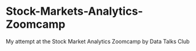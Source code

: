 # Stock-Markets-Analytics-Zoomcamp
My attempt at the Stock Market Analytics Zoomcamp by Data Talks Club
